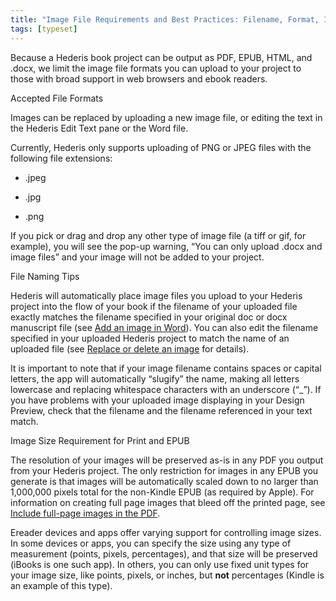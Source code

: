 ```yaml
---
title: "Image File Requirements and Best Practices: Filename, Format, Image Size"
tags: [typeset]
---
```

 
<html><body><section data-type="chapter" class="hsecchapter" data-hederis-type="hsecchapter" id="image_best_practices" data-pi-attrs="id: image_best_practices; data-tags: typeset;" role="doc-chapter" data-tags="typeset" data-author-name=" " data-book-title=" " title="Image File Requirements and Best Practices: Filename, Format, Image Size"><p class="hblkp" data-hederis-type="hblkp" id="pcZcb4akB">Because a Hederis book project can be output as PDF, EPUB, HTML, and .docx, we limit the image file formats you can upload to your project to those with broad support in web browsers and ebook readers. </p><p class="hblkh1" data-hederis-type="hblkh1" id="pc7phZ16f">Accepted File Formats</p><p class="hblkp" data-hederis-type="hblkp" id="pPu1TU4rd">Images can be replaced by uploading a new image file, or editing the text in the Hederis Edit Text pane or the Word file.</p><p class="hblkp" data-hederis-type="hblkp" id="pPCXoWjIy">Currently, Hederis only supports uploading of PNG or JPEG files with the following file extensions:</p><ul class="hwprbulletlist" data-hederis-type="hwprbulletlist" id="pc9RiQwnM"><li class="hblkuli" data-hederis-type="hblkuli" id="liFG8a5r7v"><p class="hblkuli" data-hederis-type="hblklip" id="periIHETI">.jpeg</p></li><li class="hblkuli" data-hederis-type="hblkuli" id="liy90MgSVh"><p class="hblkuli" data-hederis-type="hblklip" id="pLbTB56uT">.jpg</p></li><li class="hblkuli" data-hederis-type="hblkuli" id="liqosBj31a"><p class="hblkuli" data-hederis-type="hblklip" id="pgmetYcyi">.png</p></li></ul><p class="hblkp" data-hederis-type="hblkp" id="pXN25WHd8">If you pick or drag and drop any other type of image file (a tiff or gif, for example), you will see the pop-up warning, &#8220;You can only upload .docx and image files&#8221; and your image will not be added to your project.</p><p class="hblkh1" data-hederis-type="hblkh1" id="pPKiNFsCK">File Naming Tips</p><p class="hblkp" data-hederis-type="hblkp" id="pNeLEOfoi">Hederis will automatically place image files you upload to your Hederis project into the flow of your book if the filename of your uploaded file exactly matches the filename specified in your original doc or docx manuscript file (see <a href="{% link _docs/add-an-image.md %}" class="hspana" data-hederis-type="hspana" id="pgJEHyqxR">Add an image in Word</a>). You can also edit the filename specified in your uploaded Hederis project to match the name of an uploaded file (see <a href="{% link _docs/replace-an-image.md %}" class="hspana" data-hederis-type="hspana" id="pMSV6OGw5">Replace or delete an image</a> for details). </p><p class="hblkp" data-hederis-type="hblkp" id="pK44M7zRM">It is important to note that if your image filename contains spaces or capital letters, the app will automatically &#8220;slugify&#8221; the name, making all letters lowercase and replacing whitespace characters with an underscore (&#8220;_&#8221;). If you have problems with your uploaded image displaying in your Design Preview, check that the filename and the filename referenced in your text match.</p><p class="hblkh1" data-hederis-type="hblkh1" id="pEYWEhmOS">Image Size Requirement for Print and EPUB</p><p class="hblkp" data-hederis-type="hblkp" id="pBAFDFGoL">The resolution of your images will be preserved as-is in any PDF you output from your Hederis project. The only restriction for images in any EPUB you generate is that images will be automatically scaled down to no larger than 1,000,000 pixels total for the non-Kindle EPUB (as required by Apple). For information on creating full page images that bleed off the printed page, see <a href="{% link _docs/include-full-page-images.md %}" class="hspana" data-hederis-type="hspana" id="p4kLkcRs2">Include full-page images in the PDF</a>.</p><p class="hblkp" data-hederis-type="hblkp" id="px9P1YnrI">Ereader devices and apps offer varying support for controlling image sizes. In some devices or apps, you can specify the size using any type of measurement (points, pixels, percentages), and that size will be preserved (iBooks is one such app). In others, you can only use fixed unit types for your image size, like points, pixels, or inches, but <strong data-hederis-type="hspanstrong" id="pq8RUBpc7">not</strong> percentages (Kindle is an example of this type). </p></section></body></html>
